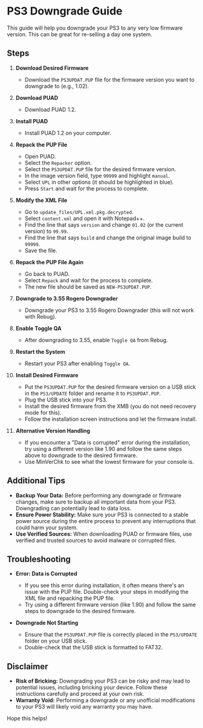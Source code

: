 # PS3 Downgrade Guide

This guide will help you downgrade your PS3 to any very low firmware version. This can be great for re-selling a day one system.

## Steps

1. **Download Desired Firmware**
   - Download the `PS3UPDAT.PUP` file for the firmware version you want to downgrade to (e.g., 1.02).

2. **Download PUAD**
   - Download PUAD 1.2.

3. **Install PUAD**
   - Install PUAD 1.2 on your computer.

4. **Repack the PUP File**
   - Open PUAD.
   - Select the `Repacker` option.
   - Select the `PS3UPDAT.PUP` file for the desired firmware version.
   - In the image version field, type `99999` and highlight `manual`.
   - Select `UPL` in other options (it should be highlighted in blue).
   - Press `Start` and wait for the process to complete.

5. **Modify the XML File**
   - Go to `update_files/UPL.xml.pkg.decrypted`.
   - Select `content.xml` and open it with Notepad++.
   - Find the line that says `version` and change `01.02` (or the current version) to `99.99`.
   - Find the line that says `build` and change the original image build to `99999`.
   - Save the file.

6. **Repack the PUP File Again**
   - Go back to PUAD.
   - Select `Repack` and wait for the process to complete.
   - The new file should be saved as `NEW-PS3UPDAT.PUP`.

7. **Downgrade to 3.55 Rogero Downgrader**
   - Downgrade your PS3 to 3.55 Rogero Downgrader (this will not work with Rebug).

8. **Enable Toggle QA**
   - After downgrading to 3.55, enable `Toggle QA` from Rebug.

9. **Restart the System**
   - Restart your PS3 after enabling `Toggle QA`.

10. **Install Desired Firmware**
    - Put the `PS3UPDAT.PUP` for the desired firmware version on a USB stick in the `PS3/UPDATE` folder and rename it to `PS3UPDAT.PUP`.
    - Plug the USB stick into your PS3.
    - Install the desired firmware from the XMB (you do not need recovery mode for this).
    - Follow the installation screen instructions and let the firmware install.

11. **Alternative Version Handling**
    - If you encounter a "Data is corrupted" error during the installation, try using a different version like 1.90 and follow the same steps above to downgrade to the desired firmware.
    - Use MinVerChk to see what the lowest firmware for your console is.

## Additional Tips


- **Backup Your Data:** Before performing any downgrade or firmware changes, make sure to backup all important data from your PS3. Downgrading can potentially lead to data loss.
- **Ensure Power Stability:** Make sure your PS3 is connected to a stable power source during the entire process to prevent any interruptions that could harm your system.
- **Use Verified Sources:** When downloading PUAD or firmware files, use verified and trusted sources to avoid malware or corrupted files.

## Troubleshooting

- **Error: Data is Corrupted**
  - If you see this error during installation, it often means there's an issue with the PUP file. Double-check your steps in modifying the XML file and repacking the PUP file.
  - Try using a different firmware version (like 1.90) and follow the same steps to downgrade to the desired firmware.

- **Downgrade Not Starting**
  - Ensure that the `PS3UPDAT.PUP` file is correctly placed in the `PS3/UPDATE` folder on your USB stick.
  - Double-check that the USB stick is formatted to FAT32.

## Disclaimer

- **Risk of Bricking:** Downgrading your PS3 can be risky and may lead to potential issues, including bricking your device. Follow these instructions carefully and proceed at your own risk.
- **Warranty Void:** Performing a downgrade or any unofficial modifications to your PS3 will likely void any warranty you may have.

Hope this helps!
